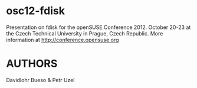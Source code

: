 osc12-fdisk
===========

Presentation on fdisk for the openSUSE Conference 2012.
October 20-23 at the Czech Technical University in Prague, Czech Republic.
More information at http://conference.opensuse.org

AUTHORS
===========
Davidlohr Bueso &
Petr Uzel